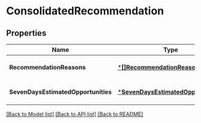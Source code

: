 # ConsolidatedRecommendation

## Properties
Name | Type | Description | Notes
------------ | ------------- | ------------- | -------------
**RecommendationReasons** | [***[]RecommendationReason**](array.md) |  | [optional] [default to null]
**SevenDaysEstimatedOpportunities** | [***SevenDaysEstimatedOpportunities**](SevenDaysEstimatedOpportunities.md) |  | [optional] [default to null]

[[Back to Model list]](../README.md#documentation-for-models) [[Back to API list]](../README.md#documentation-for-api-endpoints) [[Back to README]](../README.md)

